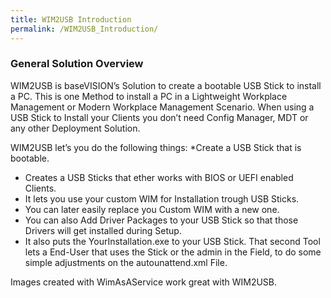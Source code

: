 ```yaml
---
title: WIM2USB Introduction
permalink: /WIM2USB_Introduction/
---
```


### General Solution Overview

WIM2USB is baseVISION’s Solution to create a bootable USB Stick to
install a PC.
This is one Method to install a PC in a Lightweight Workplace Management
or Modern Workplace Management Scenario.
When using a USB Stick to Install your Clients you don’t need Config
Manager, MDT or any other Deployment Solution.

WIM2USB let’s you do the following things:
\*Create a USB Stick that is bootable.

-   Creates a USB Sticks that ether works with BIOS or UEFI enabled
    Clients.
-   It lets you use your custom WIM for Installation trough USB Sticks.
-   You can later easily replace you Custom WIM with a new one.
-   You can also Add Driver Packages to your USB Stick so that those
    Drivers will get installed during Setup.
-   It also puts the YourInstallation.exe to your USB Stick. That second
    Tool lets a End-User that uses the Stick or the admin in the Field,
    to do some simple adjustments on the autounattend.xml File.



Images created with WimAsAService work great with WIM2USB.